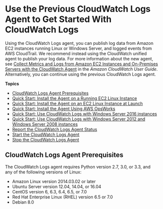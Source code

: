 # Use the Previous CloudWatch Logs Agent to Get Started With CloudWatch Logs<a name="UsePreviousCloudWatchLogsAgent"></a>

Using the CloudWatch Logs agent, you can publish log data from Amazon EC2 instances running Linux or Windows Server, and logged events from AWS CloudTrail\. We recommend instead using the CloudWatch unified agent to publish your log data\. For more information about the new agent, see [Collect Metrics and Logs from Amazon EC2 Instances and On\-Premises Servers with the CloudWatch Agent](http://docs.aws.amazon.com/AmazonCloudWatch/latest/monitoring/Install-CloudWatch-Agent.html) in the *Amazon CloudWatch User Guide*\. Alternatively, you can continue using the previous CloudWatch Logs agent\.

**Topics**
+ [CloudWatch Logs Agent Prerequisites](#CWL_Prerequisites)
+ [Quick Start: Install the Agent on a Running EC2 Linux Instance](QuickStartEC2Instance.md)
+ [Quick Start: Install the Agent on an EC2 Linux Instance at Launch](EC2NewInstanceCWL.md)
+ [Quick Start: Install the Agent Using AWS OpsWorks](QuickStartChef.md)
+ [Quick Start: Use CloudWatch Logs with Windows Server 2016 instances](QuickStartWindows2016.md)
+ [Quick Start: Use CloudWatch Logs with Windows Server 2012 and Windows Server 2008 instances](QuickStartWindows20082012.md)
+ [Report the CloudWatch Logs Agent Status](ReportCWLAgentStatus.md)
+ [Start the CloudWatch Logs Agent](StartTheCWLAgent.md)
+ [Stop the CloudWatch Logs Agent](StopTheCWLAgent.md)

## CloudWatch Logs Agent Prerequisites<a name="CWL_Prerequisites"></a>

The CloudWatch Logs agent requires Python version 2\.7, 3\.0, or 3\.3, and any of the following versions of Linux:
+ Amazon Linux version 2014\.03\.02 or later
+ Ubuntu Server version 12\.04, 14\.04, or 16\.04
+ CentOS version 6, 6\.3, 6\.4, 6\.5, or 7\.0
+ Red Hat Enterprise Linux \(RHEL\) version 6\.5 or 7\.0
+ Debian 8\.0